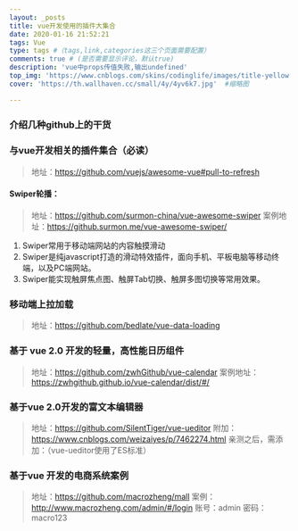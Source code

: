 ```yaml
---
layout: _posts
title: vue开发使用的插件大集合
date: 2020-01-16 21:52:21
tags: Vue
type: tags #（tags,link,categories这三个页面需要配置）
comments: true # (是否需要显示评论，默认true)
description: 'vue中props传值失败,输出undefined'
top_img: 'https://www.cnblogs.com/skins/codinglife/images/title-yellow.png' #设置顶部图
cover: 'https://th.wallhaven.cc/small/4y/4yv6k7.jpg'  #缩略图

---
```


### 介绍几种github上的干货
### 与vue开发相关的插件集合（必读）
> 地址：https://github.com/vuejs/awesome-vue#pull-to-refresh

#### Swiper轮播：

> 地址：https://github.com/surmon-china/vue-awesome-swiper
案例地址：https://github.surmon.me/vue-awesome-swiper/
1. Swiper常用于移动端网站的内容触摸滑动
2. Swiper是纯javascript打造的滑动特效插件，面向手机、平板电脑等移动终端，以及PC端网站。
3. Swiper能实现触屏焦点图、触屏Tab切换、触屏多图切换等常用效果。

### 移动端上拉加载
> 地址：https://github.com/bedlate/vue-data-loading

### 基于 vue 2.0 开发的轻量，高性能日历组件 
> 地址：https://github.com/zwhGithub/vue-calendar
案例地址：https://zwhgithub.github.io/vue-calendar/dist/#/

 ### 基于vue 2.0开发的富文本编辑器
 > 地址：https://github.com/SilentTiger/vue-ueditor
 附加：https://www.cnblogs.com/weizaiyes/p/7462274.html
 亲测之后，需添加：（vue-ueditor使用了ES标准）

 ### 基于vue 开发的电商系统案例
 > 地址：https://github.com/macrozheng/mall
 案例：http://www.macrozheng.com/admin/#/login
 账号：admin
 密码：macro123